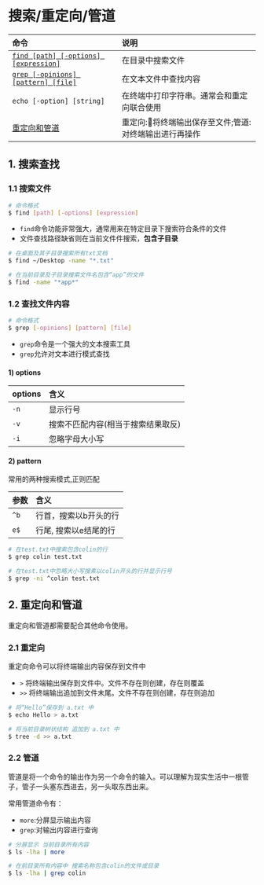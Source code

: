 # 搜索/重定向/管道

| 命令 | 说明 |
|:-|:-|
| [`find [path] [-options] [expression]`](#11-搜索文件)|在目录中搜索文件|
| [`grep [-opinions] [pattern] [file]`](#12-查找文件内容)|在文本文件中查找内容|
| `echo [-option] [string]`|在终端中打印字符串。通常会和重定向联合使用|
| [重定向和管道](#2-重定向和管道)|重定向:将终端输出保存至文件;管道:对终端输出进行再操作|

## 1. 搜索查找
### 1.1 搜索文件
```sh
# 命令格式
$ find [path] [-options] [expression]
```

* `find`命令功能非常强大，通常用来在特定目录下搜索符合条件的文件
* 文件查找路径缺省则在当前文件件搜索，**包含子目录**

```sh
# 在桌面及其子目录搜索所有txt文档
$ find ~/Desktop -name "*.txt"

# 在当前目录及子目录搜索文件名包含“app”的文件
$ find -name "*app*"
```

### 1.2 查找文件内容
```sh
# 命令格式
$ grep [-opinions] [pattern] [file]
```
* `grep`命令是一个强大的文本搜索工具
* `grep`允许对文本进行模式查找

#### 1) options

|options|含义|
|:-|:-|
|`-n`|显示行号|
|`-v`|搜索不匹配内容(相当于搜索结果取反)|
|`-i`|忽略字母大小写|

#### 2) pattern
常用的两种搜索模式,正则匹配

|参数|含义|
|:-|:-|
|`^b`|行首，搜索以b开头的行|
|`e$`|行尾, 搜索以e结尾的行|

```sh
# 在test.txt中搜索包含colin的行
$ grep colin test.txt

# 在test.txt中忽略大小写搜素以colin开头的行并显示行号
$ grep -ni ^colin test.txt
```
## 2. 重定向和管道
重定向和管道都需要配合其他命令使用。
### 2.1 重定向
重定向命令可以将终端输出内容保存到文件中
* `>` 将终端输出保存到文件中。文件不存在则创建，存在则覆盖
* `>>` 将终端输出追加到文件末尾。文件不存在则创建，存在则追加

```sh
# 将“Hello”保存到 a.txt 中
$ echo Hello > a.txt

# 将当前目录树状结构 追加到 a.txt 中
$ tree -d >> a.txt
```

### 2.2 管道
管道是将一个命令的输出作为另一个命令的输入。可以理解为现实生活中一根管子，管子一头塞东西进去，另一头取东西出来。

常用管道命令有：
* `more`:分屏显示输出内容
* `grep`:对输出内容进行查询

```sh
# 分屏显示 当前目录所有内容
$ ls -lha | more

# 在前目录所有内容中 搜索名称包含colin的文件或目录
$ ls -lha | grep colin
```